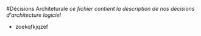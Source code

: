 #Décisions Architeturale
_ce fichier contient la description de nos décisions d'architecture logiciel_
- zoekqfkjqzef
